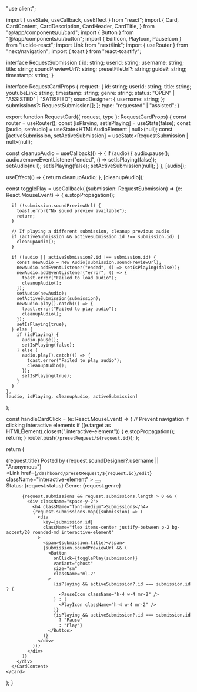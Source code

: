 "use client";

import { useState, useCallback, useEffect } from "react";
import {
  Card,
  CardContent,
  CardDescription,
  CardHeader,
  CardTitle,
} from "@/app/components/ui/card";
import { Button } from "@/app/components/ui/button";
import { EditIcon, PlayIcon, PauseIcon } from "lucide-react";
import Link from "next/link";
import { useRouter } from "next/navigation";
import { toast } from "react-toastify";

interface RequestSubmission {
  id: string;
  userId: string;
  username: string;
  title: string;
  soundPreviewUrl?: string;
  presetFileUrl?: string;
  guide?: string;
  timestamp: string;
}

interface RequestCardProps {
  request: {
    id: string;
    userId: string;
    title: string;
    youtubeLink: string;
    timestamp: string;
    genre: string;
    status: "OPEN" | "ASSISTED" | "SATISFIED";
    soundDesigner: {
      username: string;
    };
    submissions?: RequestSubmission[];
  };
  type: "requested" | "assisted";
}

export function RequestCard({ request, type }: RequestCardProps) {
  const router = useRouter();
  const [isPlaying, setIsPlaying] = useState(false);
  const [audio, setAudio] = useState<HTMLAudioElement | null>(null);
  const [activeSubmission, setActiveSubmission] =
    useState<RequestSubmission | null>(null);

  const cleanupAudio = useCallback(() => {
    if (audio) {
      audio.pause();
      audio.removeEventListener("ended", () => setIsPlaying(false));
      setAudio(null);
      setIsPlaying(false);
      setActiveSubmission(null);
    }
  }, [audio]);

  useEffect(() => {
    return cleanupAudio;
  }, [cleanupAudio]);

  const togglePlay = useCallback(
    (submission: RequestSubmission) => (e: React.MouseEvent) => {
      e.stopPropagation();

      if (!submission.soundPreviewUrl) {
        toast.error("No sound preview available");
        return;
      }

      // If playing a different submission, cleanup previous audio
      if (activeSubmission && activeSubmission.id !== submission.id) {
        cleanupAudio();
      }

      if (!audio || activeSubmission?.id !== submission.id) {
        const newAudio = new Audio(submission.soundPreviewUrl);
        newAudio.addEventListener("ended", () => setIsPlaying(false));
        newAudio.addEventListener("error", () => {
          toast.error("Failed to load audio");
          cleanupAudio();
        });
        setAudio(newAudio);
        setActiveSubmission(submission);
        newAudio.play().catch(() => {
          toast.error("Failed to play audio");
          cleanupAudio();
        });
        setIsPlaying(true);
      } else {
        if (isPlaying) {
          audio.pause();
          setIsPlaying(false);
        } else {
          audio.play().catch(() => {
            toast.error("Failed to play audio");
            cleanupAudio();
          });
          setIsPlaying(true);
        }
      }
    },
    [audio, isPlaying, cleanupAudio, activeSubmission]
  );

  const handleCardClick = (e: React.MouseEvent) => {
    // Prevent navigation if clicking interactive elements
    if ((e.target as HTMLElement).closest(".interactive-element")) {
      e.stopPropagation();
      return;
    }
    router.push(`/presetRequest/${request.id}`);
  };

  return (
    <Card
      className="cursor-pointer hover:bg-accent/50 transition-colors"
      onClick={handleCardClick}
    >
      <CardHeader className="flex flex-row items-center justify-between">
        <div>
          <CardTitle>{request.title}</CardTitle>
          <CardDescription>
            Posted by {request.soundDesigner?.username || "Anonymous"}
          </CardDescription>
        </div>
        <Link
          href={`/dashboard/presetRequest/${request.id}/edit`}
          className="interactive-element"
        >
          <Button variant="ghost" size="icon">
            <EditIcon className="h-4 w-4" />
          </Button>
        </Link>
      </CardHeader>
      <CardContent>
        <div className="flex flex-col gap-4">
          <div className="flex justify-between text-sm text-muted-foreground">
            <span>Status: {request.status}</span>
            <span>Genre: {request.genre}</span>
          </div>

          {request.submissions && request.submissions.length > 0 && (
            <div className="space-y-2">
              <h4 className="font-medium">Submissions</h4>
              {request.submissions.map((submission) => (
                <div
                  key={submission.id}
                  className="flex items-center justify-between p-2 bg-accent/20 rounded-md interactive-element"
                >
                  <span>{submission.title}</span>
                  {submission.soundPreviewUrl && (
                    <Button
                      onClick={togglePlay(submission)}
                      variant="ghost"
                      size="sm"
                      className="ml-2"
                    >
                      {isPlaying && activeSubmission?.id === submission.id ? (
                        <PauseIcon className="h-4 w-4 mr-2" />
                      ) : (
                        <PlayIcon className="h-4 w-4 mr-2" />
                      )}
                      {isPlaying && activeSubmission?.id === submission.id
                        ? "Pause"
                        : "Play"}
                    </Button>
                  )}
                </div>
              ))}
            </div>
          )}
        </div>
      </CardContent>
    </Card>
  );
}
